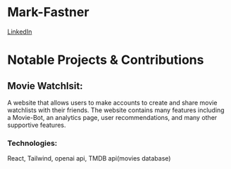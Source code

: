 # Mark-Fastner
[LinkedIn](https://www.linkedin.com/in/mark-fastner-3641a0201/)

<h1>Notable Projects & Contributions</h1>
 <h2>Movie Watchlsit:</h2> A website that allows users to make accounts to create and share movie watchlists with their friends. The website contains many features including a Movie-Bot, an analytics page, user recommendations, and many other supportive features. 
<h3>Technologies:</h3> React, Tailwind, openai api, TMDB api(movies database)
